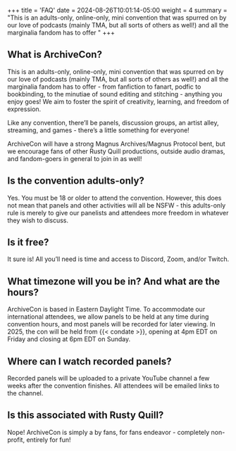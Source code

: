 +++
title = 'FAQ'
date = 2024-08-26T10:01:14-05:00
weight = 4
summary = "This is an adults-only, online-only, mini convention that was spurred on by our love of podcasts (mainly TMA, but all sorts of others as well!) and all the marginalia fandom has to offer "
+++


## What is ArchiveCon?

This is an adults-only, online-only, mini convention that was spurred on by our love of podcasts (mainly TMA, but all sorts of others as well!) and all the marginalia fandom has to offer - from fanfiction to fanart, podfic to bookbinding, to the minutiae of sound editing and stitching - anything you enjoy goes! We aim to foster the spirit of creativity, learning, and freedom of expression.

Like any convention, there’ll be panels, discussion groups, an artist alley, streaming, and games - there’s a little something for everyone!

ArchiveCon will have a strong Magnus Archives/Magnus Protocol bent, but we encourage fans of other Rusty Quill productions, outside audio dramas, and fandom-goers in general to join in as well!

## Is the convention adults-only?

Yes. You must be 18 or older to attend the convention. However, this does not mean that panels and other activities will all be NSFW - this adults-only rule is merely to give our panelists and attendees more freedom in whatever they wish to discuss. 

## Is it free?

It sure is! All you’ll need is time and access to Discord, Zoom, and/or Twitch.

## What timezone will you be in? And what are the hours?

ArchiveCon is based in Eastern Daylight Time. To accommodate our international attendees, we allow panels to be held at any time during convention hours, and most panels will be recorded for later viewing. In 2025, the con will be held from {{< condate >}}, opening at 4pm EDT on Friday and closing at 6pm EDT on Sunday.

## Where can I watch recorded panels?

Recorded panels will be uploaded to a private YouTube channel a few weeks after the convention finishes. All attendees will be emailed links to the channel.

## Is this associated with Rusty Quill?
Nope! ArchiveCon is simply a by fans, for fans endeavor - completely non-profit, entirely for fun!
